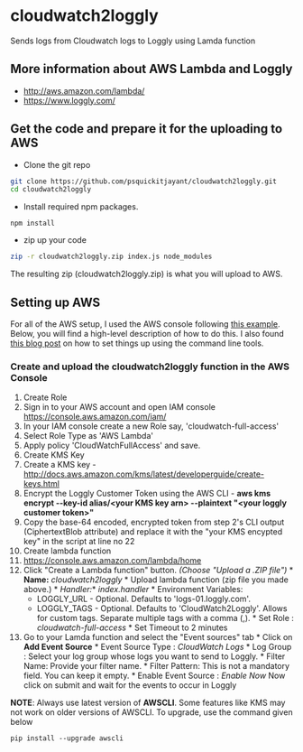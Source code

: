 # cloudwatch2loggly
Sends logs from Cloudwatch logs to Loggly using Lamda function

## More information about AWS Lambda and Loggly
  * http://aws.amazon.com/lambda/
  * https://www.loggly.com/
  
## Get the code and prepare it for the uploading to AWS
* Clone the git repo
```bash
git clone https://github.com/psquickitjayant/cloudwatch2loggly.git
cd cloudwatch2loggly
```
* Install required npm packages.
```
npm install
```

* zip up your code
```bash
zip -r cloudwatch2loggly.zip index.js node_modules
```

The resulting zip (cloudwatch2loggly.zip) is what you will upload to AWS.

## Setting up AWS
For all of the AWS setup, I used the AWS console following [this 
example](http://docs.aws.amazon.com/lambda/latest/dg/getting-started-amazons3-events.html).  Below, you will find a high-level 
description of how to do this.  I also found [this blog post](http://alestic.com/2014/11/aws-lambda-cli) on how to set things up 
using the command line tools.

### Create and upload the cloudwatch2loggly function in the AWS Console
1. Create Role
  1. Sign in to your AWS account and open IAM console https://console.aws.amazon.com/iam/
  2. In your IAM console create a new Role say, 'cloudwatch-full-access'
  3. Select Role Type as 'AWS Lambda'
  4. Apply policy 'CloudWatchFullAccess' and save.
2. Create KMS Key
  1. Create a KMS key - http://docs.aws.amazon.com/kms/latest/developerguide/create-keys.html
  2. Encrypt the Loggly Customer Token using the AWS CLI - **aws kms encrypt --key-id alias/&lt;your KMS key arn&gt; --plaintext "&lt;your loggly customer token&gt;"**
  3. Copy the base-64 encoded, encrypted token from step 2's CLI output (CiphertextBlob attribute) and replace it with the "your KMS encypted key" in the script at line no 22
3. Create lambda function
  1. https://console.aws.amazon.com/lambda/home
  2. Click "Create a Lambda function" button. *(Choose "Upload a .ZIP file")*
    * **Name:** *cloudwatch2loggly*
    * Upload lambda function (zip file you made above.)
    * **Handler*:** *index.handler*
    * Environment Variables:
      * LOGGLY_URL - Optional. Defaults to 'logs-01.loggly.com'.
      * LOGGLY_TAGS - Optional. Defaults to 'CloudWatch2Loggly'. Allows for custom tags. Separate multiple tags with a comma (,). 
    * Set Role : *cloudwatch-full-access*
    * Set Timeout to 2 minutes
  3. Go to your Lamda function and select the "Event sources" tab
    * Click on **Add Event Source**
    * Event Source Type : *CloudWatch Logs*
    * Log Group : Select your log group whose logs you want to send to Loggly.
    * Filter Name: Provide your filter name.
    * Filter Pattern: This is not a mandatory field. You can keep it empty.
    * Enable Event Source : *Enable Now*
 Now click on submit and wait for the events to occur in Loggly

**NOTE**: Always use latest version of **AWSCLI**. Some features like KMS may not work on older versions of AWSCLI. To upgrade, use the command given below

`pip install --upgrade awscli`


